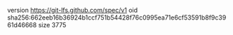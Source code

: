 version https://git-lfs.github.com/spec/v1
oid sha256:662eeb16b36924b1ccf751b54428f76c0995ea71e6cf53591b8f9c3961d46668
size 3775
